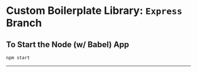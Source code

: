 # Custom Boilerplate Library: ```Express``` Branch


## To Start the Node (w/ Babel) App

```bash
npm start
```

---











